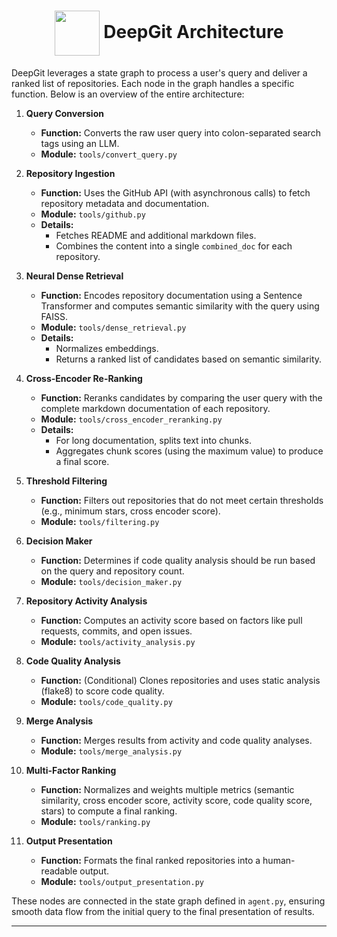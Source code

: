 <h1 align="center">
  <img src="https://img.icons8.com/?size=100&id=118557&format=png&color=000000" width="72" style="vertical-align: middle;"/> DeepGit Architecture
</h1>

DeepGit leverages a state graph to process a user's query and deliver a ranked list of repositories. Each node in the graph handles a specific function. Below is an overview of the entire architecture:

1. **Query Conversion**  
   - **Function:** Converts the raw user query into colon-separated search tags using an LLM.
   - **Module:** `tools/convert_query.py`

2. **Repository Ingestion**  
   - **Function:** Uses the GitHub API (with asynchronous calls) to fetch repository metadata and documentation.
   - **Module:** `tools/github.py`  
   - **Details:**  
     - Fetches README and additional markdown files.
     - Combines the content into a single `combined_doc` for each repository.

3. **Neural Dense Retrieval**  
   - **Function:** Encodes repository documentation using a Sentence Transformer and computes semantic similarity with the query using FAISS.
   - **Module:** `tools/dense_retrieval.py`  
   - **Details:**  
     - Normalizes embeddings.
     - Returns a ranked list of candidates based on semantic similarity.

4. **Cross-Encoder Re-Ranking**  
   - **Function:** Reranks candidates by comparing the user query with the complete markdown documentation of each repository.
   - **Module:** `tools/cross_encoder_reranking.py`  
   - **Details:**  
     - For long documentation, splits text into chunks.
     - Aggregates chunk scores (using the maximum value) to produce a final score.

5. **Threshold Filtering**  
   - **Function:** Filters out repositories that do not meet certain thresholds (e.g., minimum stars, cross encoder score).
   - **Module:** `tools/filtering.py`

6. **Decision Maker**  
   - **Function:** Determines if code quality analysis should be run based on the query and repository count.
   - **Module:** `tools/decision_maker.py`

7. **Repository Activity Analysis**  
   - **Function:** Computes an activity score based on factors like pull requests, commits, and open issues.
   - **Module:** `tools/activity_analysis.py`

8. **Code Quality Analysis**  
   - **Function:** (Conditional) Clones repositories and uses static analysis (flake8) to score code quality.
   - **Module:** `tools/code_quality.py`

9. **Merge Analysis**  
   - **Function:** Merges results from activity and code quality analyses.
   - **Module:** `tools/merge_analysis.py`

10. **Multi-Factor Ranking**  
    - **Function:** Normalizes and weights multiple metrics (semantic similarity, cross encoder score, activity score, code quality score, stars) to compute a final ranking.
    - **Module:** `tools/ranking.py`

11. **Output Presentation**  
    - **Function:** Formats the final ranked repositories into a human-readable output.
    - **Module:** `tools/output_presentation.py`

These nodes are connected in the state graph defined in `agent.py`, ensuring smooth data flow from the initial query to the final presentation of results.

---

